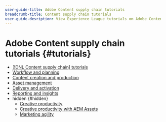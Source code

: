 ```yaml
---
user-guide-title: Adobe Content supply chain tutorials
breadcrumb-title: Content supply chain tutorials
user-guide-desription: View Experience League tutorials on Adobe Content supply chain, the simplified promise of Adobe’s solutions to help organizations accelerate and scale content creation, improve content engagement and ROI, and deliver the content that fuels digital engagements buyers prefer. 
---
```


# Adobe Content supply chain tutorials {#tutorials}

+ [[!DNL Content supply chain] tutorials](overview.md)
+ [Workflow and planning](workflow-and-planning.md)
+ [Content creation and production](content-creation-and-production.md)
+ [Asset management](asset-management.md)
+ [Delivery and activation](delivery-and-activation.md)
+ [Reporting and insights](reporting-and-insights.md)
+ hidden {#hidden}
  + [Creative productivity](creative-productivity.md)
  + [Creative productivity with AEM Assets](creative-productivity-aemassets.md)
  + [Marketing agility](marketing-agility.md)